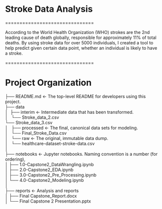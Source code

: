 # Stroke Data Analysis
===============================

According to the World Health Organization (WHO) strokes are the 2nd leading cause of death globally, responsible for approximately 11% of total deaths. By using stroke data for over 5000 individuals, I created a tool to help predict given certain data point, whether an individual is likely to have a stroke.

===============================

# Project Organization

├── README.md          <- The top-level README for developers using this project.   
├── data  
 │  ├── interim        <- Intermediate data that has been transformed.  
│       └── Stroke_data_2.csv  
        └── Stroke_data_3.csv  
│   ├── processed      <- The final, canonical data sets for modeling.  
│       └── Final_Stroke_Data.csv  
│   └── raw            <- The original, immutable data dump.   
│       └── healthcare-dataset-stroke-data.csv   
│   
├── notebooks          <- Jupyter notebooks. Naming convention is a number (for ordering),   
│   ├── 1.0-Capstone2_DataWrangling.ipynb    
│   ├── 2.0-Capstone2_EDA.ipynb   
│   ├── 3.0-Capstone2_Pre_Processing.ipynb   
│   └── 4.0-Capstone2_Modeling.ipynb   
│   
├── reports             <- Analysis and reports   
│   ├── Final Capstone_Report.docx   
│   └── Final Capstone 2 Presentation.pptx   
